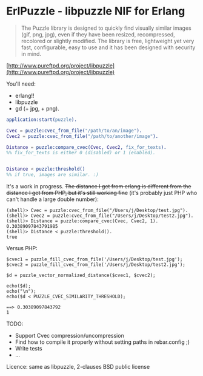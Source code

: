 # ErlPuzzle - libpuzzle NIF for Erlang

> The Puzzle library is designed to quickly find visually similar images (gif, png, jpg), even if they have been resized, recompressed, recolored or slightly modified. The library is free, lightweight yet very fast, configurable, easy to use and it has been designed with security in mind.

[http://www.pureftpd.org/project/libpuzzle](http://www.pureftpd.org/project/libpuzzle)

You'll need:

* erlang!!
* libpuzzle
* gd (+ jpg, + png).

```erlang
application:start(puzzle).

Cvec = puzzle:cvec_from_file("/path/to/an/image").
Cvec2 = puzzle:cvec_from_file("/path/to/another/image").

Distance = puzzle:compare_cvec(Cvec, Cvec2, fix_for_texts).
%% fix_for_texts is either 0 (disabled) or 1 (enabled).


Distance < puzzle:threshold()
%% if true, images are similar. :)
```

It's a work in progress. <del>The distance I get from erlang is different from the distance I get from PHP, but it's still
working fine</del> (it's probably just PHP who can't handle a large double number):

```
(shell)> Cvec = puzzle:cvec_from_file("/Users/j/Desktop/test.jpg").
(shell)> Cvec2 = puzzle:cvec_from_file("/Users/j/Desktop/test2.jpg").
(shell)> Distance = puzzle:compare_cvec(Cvec, Cvec2, 1).
0.30389097843791985
(shell)> Distance < puzzle:threshold().
true
```

Versus PHP:

```
$cvec1 = puzzle_fill_cvec_from_file('/Users/j/Desktop/test.jpg');
$cvec2 = puzzle_fill_cvec_from_file('/Users/j/Desktop/test2.jpg');

$d = puzzle_vector_normalized_distance($cvec1, $cvec2);

echo($d);
echo("\n");
echo($d < PUZZLE_CVEC_SIMILARITY_THRESHOLD);

==> 0.30389097843792
1
```

TODO:
* Support Cvec compression/uncompression
* Find how to compile it properly without setting paths in rebar.config ;)
* Write tests
* ...

Licence: same as libpuzzle, 2-clauses BSD public license


